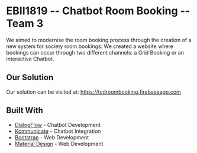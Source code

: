 # EBII1819 -- Chatbot Room Booking -- Team 3

We aimed to modernise the room booking process through the creation of a new system for society room bookings. We created a website where bookings can occur through two different channels: a Grid Booking or an interactive Chatbot. 

## Our Solution

Our solution can be visited at: https://tcdroombooking.firebaseapp.com

## Built With

* [DialogFlow](https://dialogflow.com/) - Chatbot Development
* [Kommunicate](https://www.kommunicate.io/) - Chatbot Integration
* [Bootstrap](https://getbootstrap.com/) - Web Development
* [Material Design](https://material.io/design/) - Web Development
